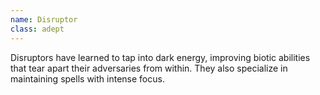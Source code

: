```yaml
---
name: Disruptor
class: adept
---
```

Disruptors have learned to tap into dark energy, improving biotic abilities that tear apart their adversaries from
within. They also specialize in maintaining spells with intense focus.

